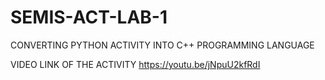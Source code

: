 # SEMIS-ACT-LAB-1
CONVERTING PYTHON ACTIVITY INTO C++ PROGRAMMING LANGUAGE

VIDEO LINK OF THE ACTIVITY
https://youtu.be/jNpuU2kfRdI
